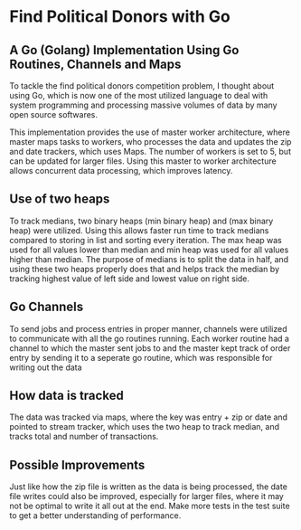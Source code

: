# Find Political Donors with Go

## A Go (Golang) Implementation Using Go Routines, Channels and Maps
To tackle the find political donors competition problem, I thought about using Go, which is now one of the most
utilized language to deal with system programming and processing massive volumes of data by many open source softwares.

This implementation provides the use of master worker architecture, where master maps tasks to workers, who processes the
data and updates the zip and date trackers, which uses Maps. The number of workers is set to 5, but can be updated for larger files. Using this master to worker architecture allows concurrent data processing, which improves latency.

## Use of two heaps
To track medians, two binary heaps (min binary heap) and (max binary heap) were utilized. Using this allows faster
run time to track medians compared to storing in list and sorting every iteration. The max heap was used for all 
values lower than median and min heap was used for all values higher than median. The purpose of medians is to
split the data in half, and using these two heaps properly does that and helps track the median by tracking highest value of left side and lowest value on right side.

## Go Channels
To send jobs and process entries in proper manner, channels were utilized to communicate with all the go routines
running. Each worker routine had a channel to which the master sent jobs to and the master kept track of order entry
by sending it to a seperate go routine, which was responsible for writing out the data

## How data is tracked
The data was tracked via maps, where the key was entry + zip or date and pointed to stream tracker, which uses the two heap to track median, and tracks total and number of transactions. 

## Possible Improvements
Just like how the zip file is written as the data is being processed, the date file writes could also be improved, especially for larger files, where it may not be optimal to write it all out at the end. Make more tests in the test suite to get a better understanding of performance.
